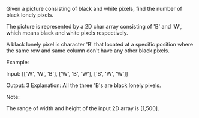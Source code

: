 Given a picture consisting of black and white pixels, find the number of black lonely pixels.

The picture is represented by a 2D char array consisting of 'B' and 'W', which means black and white pixels respectively. 

A black lonely pixel is character 'B' that located at a specific position where the same row and same column don't have any other black pixels.

Example:

Input: 
[['W', 'W', 'B'],
 ['W', 'B', 'W'],
 ['B', 'W', 'W']]

Output: 3
Explanation: All the three 'B's are black lonely pixels.



Note:

The range of width and height of the input 2D array is [1,500].

